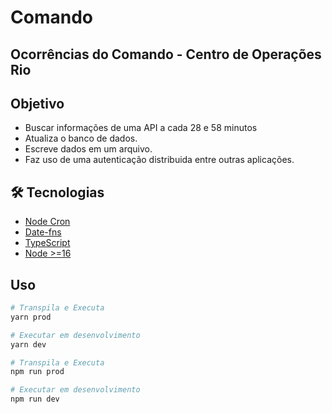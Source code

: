 # Comando
## Ocorrências do Comando - Centro de Operações Rio

## Objetivo
* Buscar informações de uma API a cada 28 e 58 minutos 
* Atualiza o banco de dados.
* Escreve dados em um arquivo.
* Faz uso de uma autenticação distribuida entre outras aplicações.

## 🛠 Tecnologias
* [Node Cron](https://github.com/node-cron/node-cron)
* [Date-fns](https://date-fns.org/)
* [TypeScript](https://www.typescriptlang.org/)
* [Node >=16](https://nodejs.org/)

## Uso
```bash
# Transpila e Executa
yarn prod

# Executar em desenvolvimento
yarn dev
```

```bash
# Transpila e Executa
npm run prod

# Executar em desenvolvimento
npm run dev
```
